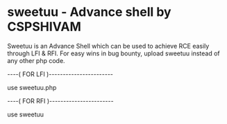 # sweetuu - Advance shell by CSPSHIVAM
Sweetuu is an Advance Shell which can be used to achieve RCE easily through LFI &amp; RFI. For easy wins in bug bounty, upload sweetuu instead of any other php code.

  
 ----( FOR LFI )-----------------------

use sweetuu.php


 ----( FOR RFI )-----------------------

use sweetuu
